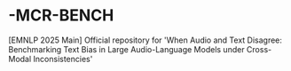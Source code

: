 # -MCR-BENCH
[EMNLP 2025 Main] Official repository for 'When Audio and Text Disagree: Benchmarking Text Bias in Large Audio-Language Models under Cross-Modal Inconsistencies'
